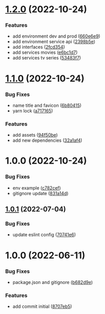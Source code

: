 # [1.2.0](https://github.com/ialexanderbrito/movies/compare/v1.1.0...v1.2.0) (2022-10-24)


### Features

* add environment dev and prod ([660e6e9](https://github.com/ialexanderbrito/movies/commit/660e6e9bfedd0bb5033099be4d7851b9f459f6e2))
* add environment service api ([2398b5e](https://github.com/ialexanderbrito/movies/commit/2398b5eeecf186d87c6523af3cb1eeaf01e78c1b))
* add interfaces ([2fcd354](https://github.com/ialexanderbrito/movies/commit/2fcd354d7eeae0ba0dc4f85d3290db4bcfbfa753))
* add services movies ([e6bc1d7](https://github.com/ialexanderbrito/movies/commit/e6bc1d73737cee39aed971869d31256a4d1a958b))
* add services tv series ([53483f7](https://github.com/ialexanderbrito/movies/commit/53483f791f97fc298c70f3532a5f7ab4e2712bc1))

# [1.1.0](https://github.com/ialexanderbrito/marvel/compare/v1.0.0...v1.1.0) (2022-10-24)


### Bug Fixes

* name title and favicon ([6b80415](https://github.com/ialexanderbrito/marvel/commit/6b80415556f6d182cd5d343d0d46f6588e0e7854))
* yarn lock ([a717165](https://github.com/ialexanderbrito/marvel/commit/a7171658c4f3c1ae4526e4e81591d491958467aa))


### Features

* add assets ([94f50be](https://github.com/ialexanderbrito/marvel/commit/94f50bea7702d66a2b4e803485b0a9b0e6110c01))
* add new dependencies ([32a1af4](https://github.com/ialexanderbrito/marvel/commit/32a1af45359361433ef859ecc7dc298171d77ed0))

# 1.0.0 (2022-10-24)


### Bug Fixes

* env example ([c782cef](https://github.com/ialexanderbrito/marvel/commit/c782cef7b0b598be60be000ca97516dd612db25e))
* gitignore update ([831a14d](https://github.com/ialexanderbrito/marvel/commit/831a14d698c6fb8676a74d26c6b7f8db03d912b0))

## [1.0.1](https://github.com/alxUI/boilerplate-vite/compare/v1.0.0...v1.0.1) (2022-07-04)


### Bug Fixes

* update eslint config ([70741e6](https://github.com/alxUI/boilerplate-vite/commit/70741e674ac6c9d5f64a588a8fe8d5ebbd3b4eb6))

# 1.0.0 (2022-06-11)


### Bug Fixes

* package.json and gitignore ([b682d9e](https://github.com/alxUI/boilerplate-vite/commit/b682d9ee4d5521390a2050ae803628c984ca196a))


### Features

* add commit initial ([8707eb5](https://github.com/alxUI/boilerplate-vite/commit/8707eb5539fdc09b52db5a285350e4444c14c830))
